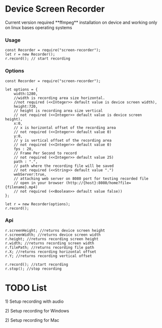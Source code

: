 <h1>Device Screen Recorder</h1>

<p>
Current version required 
**ffmpeg** 
installation on device 
and working only on 
linux bases operating systems
</p>

<h3>Usage</h3>
<p>

    const Recorder = require("screen-recorder");
    let r = new Recorder();
    r.record(); // start recording
   
</p>

<h3>Options</h3>

<p>
    
    const Recorder = require("screen-recorder");
   
    let options = {
        width:1280,
        //width is recording area size horizontal.
        //not required (<<Integer>> default value is device screen width),
        height:720,
        // height is recording area size vertical
        // not required (<<Integer>> default value is device screen height),
        x:0,
        // x is horizontal offset of the recording area
        // not required (<<Integer>> default value 0)
        y:0,
        // y is vertical offset of the recording area
        // not required (<<Integer>> default value 0)
        fps : 20,
        // Frame Per Second to record
        // not required (<<Integer>> default value 25)
        path : ".",
        // path where the recording file will be saved
        // not required (<<String>> default value ".")
        webServer:true,
        // attaching web server on 8080 port for testing recorded file
        // open in your browser (http://{host}:8080/home?file={filename}.mp4)
        // not required (<<Boolean>> default value false))
    };
    
    let r = new Recorder(options);
    r.record();
    
</p>

<h3>Api</h3>

<p>

    r.screenHeight; //returns device screen height
    r.screenWidth; //returns device screen width
    r.height; //returns recording screen height
    r.width; //returns recording screen width
    r.filePath; //returns recording file path
    r.X; //returns recording horizontal offset
    r.Y; //returns recording vertical offset
    
    r.record(); //start recording
    r.stop(); //stop recording


</p>

<h1>TODO List</h1>

<p>1) Setup recording with audio </p>
<p>2) Setup recording for Windows </p>
<p>2) Setup recording for Mac </p>
